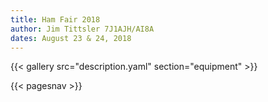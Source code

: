 ```yaml
---
title: Ham Fair 2018
author: Jim Tittsler 7J1AJH/AI8A
dates: August 23 & 24, 2018
---
```


{{< gallery src="description.yaml" section="equipment" >}}

{{< pagesnav >}}

